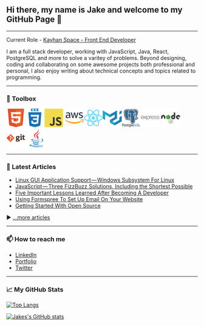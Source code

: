 ## Hi there, my name is Jake and welcome to my GitHub Page 👋
---
Current Role - [Kayhan Space - Front End Developer](https://www.kayhan.space/#1)

I am a full stack developer, working with JavaScript, Java, React, PostgreSQL and more to solve a varitey of problems. Beyond designing, coding and collaborating on some awesome projects both professional and personal, I also enjoy writing about technical concepts and topics related to programming.


<!-- **JakeG-9191/JakeG-9191** is a ✨ _special_ ✨ repository because its `README.md` (this file) appears on your GitHub profile. -->

---

### 🧰 Toolbox

<img src="https://github.com/devicons/devicon/blob/master/icons/html5/html5-original.svg" alt="HTML5 Logo" width="50" height="50"/><img src="https://github.com/devicons/devicon/blob/master/icons/css3/css3-plain-wordmark.svg" alt="CSS Logo" width="50" height="50"/><img src="https://github.com/devicons/devicon/blob/master/icons/javascript/javascript-original.svg" alt="JavaScript Logo" width="50" height="50"/> <img src="https://github.com/devicons/devicon/blob/master/icons/amazonwebservices/amazonwebservices-original.svg" alt="AWS Logo" width="50" height="50"/><img src="https://github.com/devicons/devicon/blob/master/icons/react/react-original.svg" alt="React Logo" width="50" height="50"/><img src="https://github.com/devicons/devicon/blob/master/icons/materialui/materialui-original.svg" alt="MaterialUI Logo" width="50" height="50"/><img src="https://github.com/devicons/devicon/blob/master/icons/postgresql/postgresql-original-wordmark.svg" alt="PostGreSQL Logo" width="50" height="50"/><img src="https://github.com/devicons/devicon/blob/master/icons/express/express-original-wordmark.svg" alt="Express Logo" width="50" height="50"/> <img src="https://github.com/devicons/devicon/blob/master/icons/nodejs/nodejs-original-wordmark.svg" alt="Node.js Logo" width="50" height="50"/><img src="https://github.com/devicons/devicon/blob/master/icons/git/git-original-wordmark.svg" alt="Git Logo" width="50" height="50"/> <img src="https://github.com/devicons/devicon/blob/master/icons/java/java-original.svg" alt="Java Logo" width="50" height="50"/> 

---

### 📘 Latest Articles

<!-- BLOG-POST-LIST:START -->
- [Linux GUI Application Support — Windows Subsystem For Linux](https://medium.com/dev-genius/linux-gui-application-support-windows-subsystem-for-linux-55881e4594f3?source=rss-38b720119ea------2)
- [JavaScript — Three FizzBuzz Solutions, Including the Shortest Possible](https://medium.com/dev-genius/javascript-three-fizzbuzz-solutions-including-the-shortest-possible-e2afb95096df?source=rss-38b720119ea------2)
- [Five Important Lessons Learned After Becoming A Developer](https://medium.com/dev-genius/five-important-lessons-learned-after-becoming-a-developer-5ed6386a98c8?source=rss-38b720119ea------2)
- [Using Formspree To Set Up Email On Your Website](https://medium.com/dev-genius/using-formspree-to-set-up-email-on-your-website-f9b51ac45aa7?source=rss-38b720119ea------2)
- [Getting Started With Open Source](https://medium.com/dev-genius/getting-started-with-open-source-ce5231b23de8?source=rss-38b720119ea------2)
<!-- BLOG-POST-LIST:END -->

▶ [...more articles](https://medium.com/@bjornsin)

---

### 📫 How to reach me

- [LinkedIn](https://www.linkedin.com/in/jacob-garlick/)
- [Portfolio](https://jacob-garlick.com/)
- [Twitter](https://twitter.com/garlick_jake)

---

### &#x1f4c8; My GitHub Stats

[![Top Langs](https://github-readme-stats.vercel.app/api/top-langs/?username=JakeG-9191&hide=python&theme=radical)](https://github.com/anuraghazra/github-readme-stats)

[![Jakes's GitHub stats](https://github-readme-stats.vercel.app/api?username=JakeG-9191&theme=radical)](https://github.com/anuraghazra/github-readme-stats)
